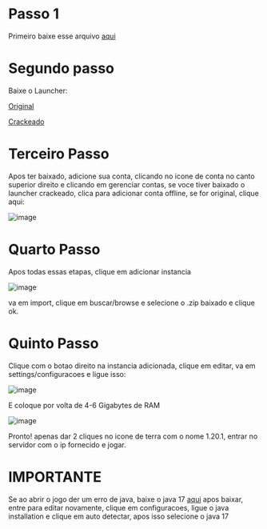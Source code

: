 # Passo 1

Primeiro baixe esse arquivo [aqui](https://drive.google.com/file/d/1g2GRUhbeHgx2-_QVd3y-OutJtrh24dbZ/view?usp=sharing)

# Segundo passo

Baixe o Launcher:

[Original](https://prismlauncher.org/download/)


[Crackeado](https://github.com/julcioo/PrismLauncher-Cracked/releases/download/8.0-cracked/PrismLauncher-Windows-MinGW-w64-Setup-8.0-cracked.exe)

# Terceiro Passo

Apos ter baixado, adicione sua conta, clicando no icone de conta no canto superior direito e clicando em gerenciar contas, se voce tiver baixado o launcher crackeado, clica para adicionar conta offline, se for original, clique aqui:

![image](https://github.com/Nivyd/salda/assets/86750924/27a70145-3d36-4bfd-86fa-c1a6645f37c9)

# Quarto Passo

Apos todas essas etapas, clique em adicionar instancia 

![image](https://github.com/Nivyd/salda/assets/86750924/3cf90ae7-aad3-435e-a45a-aa722dbe24bc)

va em import, clique em buscar/browse e selecione o .zip baixado e clique ok.

# Quinto Passo

Clique com o botao direito na instancia adicionada, clique em editar, va em settings/configuracoes e ligue isso: 

![image](https://github.com/Nivyd/salda/assets/86750924/aee26d56-ff84-403c-b407-47d3dadd1019)

E coloque por volta de 4-6 Gigabytes de RAM

![image](https://github.com/Nivyd/salda/assets/86750924/eff35cde-8442-4201-b2d9-9e8efe79d7da)

Pronto! apenas dar 2 cliques no icone de terra com o nome 1.20.1, entrar no servidor com o ip fornecido e jogar.

# IMPORTANTE

Se ao abrir o jogo der um erro de java, baixe o java 17 [aqui](https://download.oracle.com/java/17/latest/jdk-17_windows-x64_bin.exe)
apos baixar, entre para editar novamente, clique em configuracoes, ligue o java installation e clique em auto detectar, apos isso selecione o java 17





